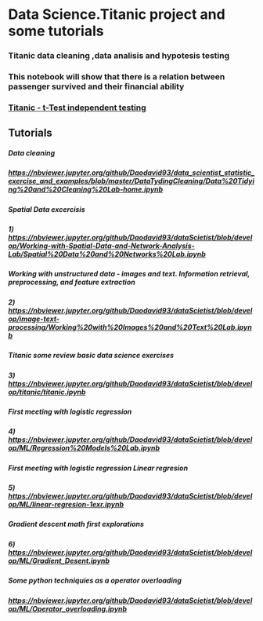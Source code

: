 

# Data Science.Titanic project and some tutorials 

### Titanic data cleaning ,data analisis and hypotesis testing
### This notebook will show that there is a relation between passenger survived and their financial ability
### [Titanic - t-Test independent testing](https://nbviewer.jupyter.org/github/Daodavid93/dataScietist/blob/develop/projects-ds/titanic.ipynb) 






## Tutorials
##### Data cleaning 
##### https://nbviewer.jupyter.org/github/Daodavid93/data_scientist_statistic_exercise_and_examples/blob/master/DataTydingCleaning/Data%20Tidying%20and%20Cleaning%20Lab-home.ipynb

##### Spatial Data excercisis
##### 1) https://nbviewer.jupyter.org/github/Daodavid93/dataScietist/blob/develop/Working-with-Spatial-Data-and-Network-Analysis-Lab/Spatial%20Data%20and%20Networks%20Lab.ipynb

##### Working with unstructured data - images and text. Information retrieval, preprocessing, and feature extraction
##### 2) https://nbviewer.jupyter.org/github/Daodavid93/dataScietist/blob/develop/image-text-processing/Working%20with%20Images%20and%20Text%20Lab.ipynb

##### Titanic some review basic data science exercises
##### 3) https://nbviewer.jupyter.org/github/Daodavid93/dataScietist/blob/develop/titanic/titanic.ipynb

##### First meeting with logistic regression
##### 4) https://nbviewer.jupyter.org/github/Daodavid93/dataScietist/blob/develop/ML/Regression%20Models%20Lab.ipynb

##### First meeting with logistic regression Linear  regresion 
##### 5) https://nbviewer.jupyter.org/github/Daodavid93/dataScietist/blob/develop/ML/linear-regresion-1exr.ipynb

#####  Gradient descent math first explorations
##### 6) https://nbviewer.jupyter.org/github/Daodavid93/dataScietist/blob/develop/ML/Gradient_Desent.ipynb

##### Some python techniquies as a  operator overloading 
##### https://nbviewer.jupyter.org/github/Daodavid93/dataScietist/blob/develop/ML/Operator_overloading.ipynb


